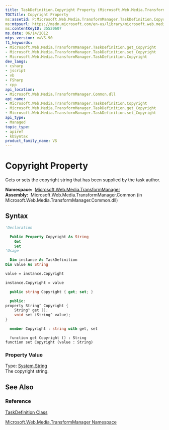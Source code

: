 ```yaml
---
title: TaskDefinition.Copyright Property (Microsoft.Web.Media.TransformManager)
TOCTitle: Copyright Property
ms:assetid: P:Microsoft.Web.Media.TransformManager.TaskDefinition.Copyright
ms:mtpsurl: https://msdn.microsoft.com/en-us/library/microsoft.web.media.transformmanager.taskdefinition.copyright(v=VS.90)
ms:contentKeyID: 35520607
ms.date: 06/14/2012
mtps_version: v=VS.90
f1_keywords:
- Microsoft.Web.Media.TransformManager.TaskDefinition.get_Copyright
- Microsoft.Web.Media.TransformManager.TaskDefinition.set_Copyright
- Microsoft.Web.Media.TransformManager.TaskDefinition.Copyright
dev_langs:
- csharp
- jscript
- vb
- FSharp
- cpp
api_location:
- Microsoft.Web.Media.TransformManager.Common.dll
api_name:
- Microsoft.Web.Media.TransformManager.TaskDefinition.Copyright
- Microsoft.Web.Media.TransformManager.TaskDefinition.get_Copyright
- Microsoft.Web.Media.TransformManager.TaskDefinition.set_Copyright
api_type:
- Managed
topic_type:
- apiref
- kbSyntax
product_family_name: VS
---
```


# Copyright Property

Gets or sets the copyright string that has been supplied by the task author.

**Namespace:**  [Microsoft.Web.Media.TransformManager](microsoft-web-media-transformmanager-namespace.md)  
**Assembly:**  Microsoft.Web.Media.TransformManager.Common (in Microsoft.Web.Media.TransformManager.Common.dll)

## Syntax

```vb
'Declaration

  Public Property Copyright As String
    Get
    Set
'Usage

  Dim instance As TaskDefinition
Dim value As String

value = instance.Copyright

instance.Copyright = value
```

```csharp
  public string Copyright { get; set; }
```

```cpp
  public:
property String^ Copyright {
    String^ get ();
    void set (String^ value);
}
```

``` fsharp
  member Copyright : string with get, set
```

```jscript
  function get Copyright () : String
function set Copyright (value : String)
```

### Property Value

Type: [System.String](https://msdn.microsoft.com/library/s1wwdcbf)  
The copyright string.  

## See Also

### Reference

[TaskDefinition Class](taskdefinition-class-microsoft-web-media-transformmanager.md)

[Microsoft.Web.Media.TransformManager Namespace](microsoft-web-media-transformmanager-namespace.md)

